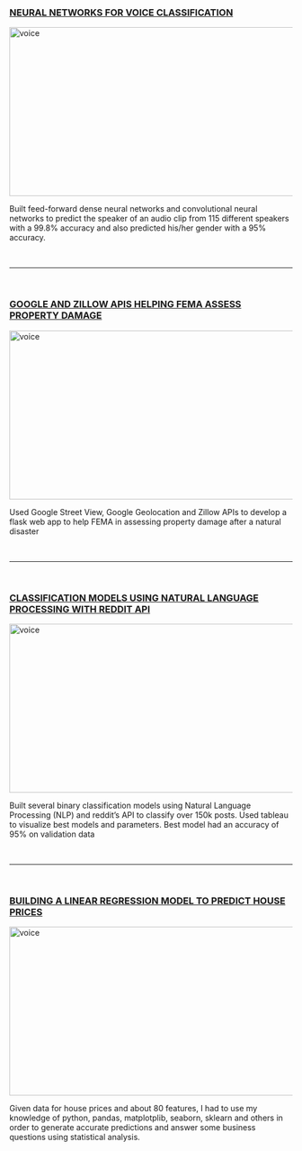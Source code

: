 ### [NEURAL NETWORKS FOR VOICE CLASSIFICATION](https://github.com/jurgenarias/Portfolio/tree/master/Voice%20Classification)

<img src="https://cdn.ttgtmedia.com/rms/onlineImages/mobile_computing-mobile%20biometrics_05.png" width="600" height="300" alt="voice" img="" align="center">

Built feed-forward dense neural networks and convolutional neural networks to predict the speaker of an audio clip from 115 different speakers with a 99.8% accuracy and also predicted his/her gender with a 95% accuracy.
 
<br>
<hr>
<br>

### [GOOGLE AND ZILLOW APIS HELPING FEMA ASSESS PROPERTY DAMAGE](https://github.com/jurgenarias/fema-damage-assessment)

<img src="https://i.imgur.com/muqLVP3.png" width="600" height="300" alt="voice" img="" align="center">

Used Google Street View, Google Geolocation and Zillow APIs to develop a flask web app to help FEMA in assessing property damage after a natural disaster

<br>
<hr>
<br>

### [CLASSIFICATION MODELS USING NATURAL LANGUAGE PROCESSING WITH REDDIT API](https://github.com/jurgenarias/Portfolio/tree/master/Subreddits%20NLP)

<img src="https://i.imgur.com/t8DlFsL.png" width="600" height="300" alt="voice" img="" align="center">

Built several binary classification models using Natural Language Processing (NLP) and reddit’s API to classify over 150k posts. Used tableau to visualize best models and parameters. Best model had an accuracy of 95% on validation data

<br>
<hr>
<br>

### [BUILDING A LINEAR REGRESSION MODEL TO PREDICT HOUSE PRICES](https://github.com/jurgenarias/Portfolio/tree/master/Predicting%20House%20Prices)

<img src="https://i.imgur.com/oS3Feyc.png" width="600" height="300" alt="voice" img="" align="center">

Given data for house prices and about 80 features, I had to use my knowledge of python, pandas, matplotplib, seaborn, sklearn and others in order to generate accurate predictions and answer some business questions using statistical analysis.
 
